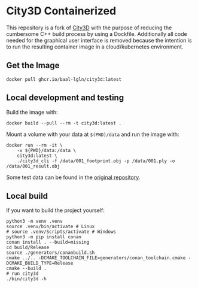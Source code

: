 # City3D Containerized

This repository is a fork of [City3D](https://github.com/tudelft3d/City3D) with the purpose of reducing the cumbersome C++ build process by using a Dockfile.
Additionally all code needed for the graphical user interface is removed because the intention is to run the resulting container image in a cloud/kubernetes environment.

## Get the Image

```shell
docker pull ghcr.io/baal-lgln/city3d:latest
```

## Local development and testing

Build the image with:

```shell
docker build --pull --rm -t city3d:latest .
```

Mount a volume with your data at `$(PWD)/data` and run the image with:

```shell
docker run --rm -it \
    -v ${PWD}/data:/data \
    city3d:latest \
    ./city3d_cli -f /data/001_footprint.obj -p /data/001.ply -o /data/001_result.obj
```

Some test data can be found in the [original repository](https://github.com/tudelft3d/City3D/tree/main/data).

## Local build

If you want to build the project yourself:

```shell
python3 -m venv .venv
source .venv/bin/activate # Linux
# source .venv/Scripts/activate # Windows
python3 -m pip install conan
conan install . --build=missing
cd build/Release
source ./generators/conanbuild.sh
cmake ../.. -DCMAKE_TOOLCHAIN_FILE=generators/conan_toolchain.cmake -DCMAKE_BUILD_TYPE=Release
cmake --build .
# run city3d
./bin/city3d -h
```